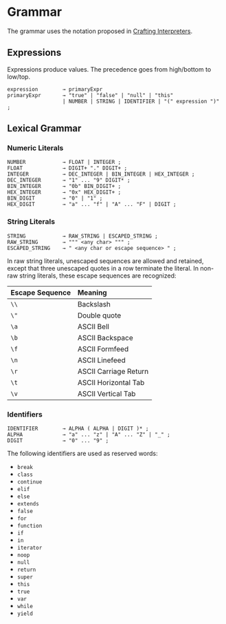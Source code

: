 # Grammar
The grammar uses the notation proposed in [Crafting Interpreters](http://www.craftinginterpreters.com/representing-code.html#enhancing-our-notation).

## Expressions
Expressions produce values. The precedence goes from high/bottom to low/top.
```
expression        → primaryExpr
primaryExpr       → "true" | "false" | "null" | "this"
                  | NUMBER | STRING | IDENTIFIER | "(" expression ")" ;
```

## Lexical Grammar

### Numeric Literals
```
NUMBER            → FLOAT | INTEGER ;
FLOAT             → DIGIT+ "." DIGIT+ ;
INTEGER           → DEC_INTEGER | BIN_INTEGER | HEX_INTEGER ;
DEC_INTEGER       → "1" ... "9" DIGIT* ;
BIN_INTEGER       → "0b" BIN_DIGIT+ ;
HEX_INTEGER       → "0x" HEX_DIGIT+ ;
BIN_DIGIT         → "0" | "1" ;
HEX_DIGIT         → "a" ... "f" | "A" ... "F" | DIGIT ;
```

### String Literals
```
STRING            → RAW_STRING | ESCAPED_STRING ;
RAW_STRING        → """ <any char> """ ;
ESCAPED_STRING    → " <any char or escape sequence> " ;
```

In raw string literals, unescaped sequences are allowed and retained, except that three unescaped quotes in a row terminate the literal. In non-raw string literals, these escape sequences are recognized:

| Escape Sequence | Meaning               |
|:----------------|:----------------------|
| `\\`            | Backslash             |
| `\"`            | Double quote          |
| `\a`            | ASCII Bell            |
| `\b`            | ASCII Backspace       |
| `\f`            | ASCII Formfeed        |
| `\n`            | ASCII Linefeed        |
| `\r`            | ASCII Carriage Return |
| `\t`            | ASCII Horizontal Tab  |
| `\v`            | ASCII Vertical Tab    |

### Identifiers
```
IDENTIFIER        → ALPHA ( ALPHA | DIGIT )* ;
ALPHA             → "a" ... "z" | "A" ... "Z" | "_" ;
DIGIT             → "0" ... "9" ;
```

The following identifiers are used as reserved words:
- `break`
- `class`
- `continue`
- `elif`
- `else`
- `extends`
- `false`
- `for`
- `function`
- `if`
- `in`
- `iterator`
- `noop`
- `null`
- `return`
- `super`
- `this`
- `true`
- `var`
- `while`
- `yield`
